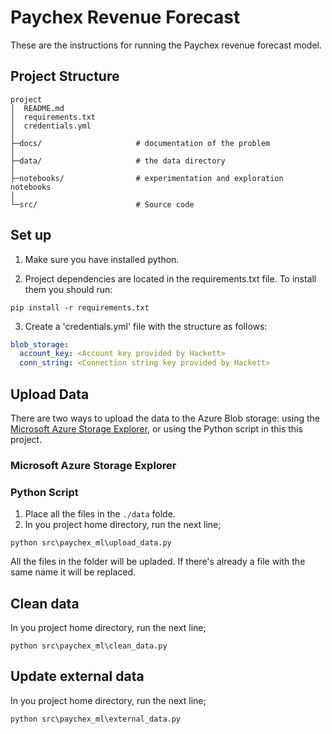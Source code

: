 # Paychex Revenue Forecast

These are the instructions for running the Paychex revenue forecast model.

## Project Structure

```text
project
│  README.md
│  requirements.txt
│  credentials.yml
│
├─docs/                     # documentation of the problem
│
├─data/                     # the data directory
│  
├─notebooks/                # experimentation and exploration notebooks
│
└─src/                      # Source code

```

## Set up

1. Make sure you have installed python.

2. Project dependencies are located in the requirements.txt file.
To install them you should run:


```commandline
pip install -r requirements.txt
```

3. Create a 'credentials.yml' file with the structure as follows:
```yaml
blob_storage:
  account_key: <Account key provided by Hackett>
  conn_string: <Connection string key provided by Hackett>
```
## Upload Data

There are two ways to upload the data to the Azure Blob storage: using the [Microsoft Azure Storage Explorer](https://azure.microsoft.com/en-us/features/storage-explorer/), or using the Python script in this this project.

### Microsoft Azure Storage Explorer

### Python Script

1. Place all the files in the `./data` folde.
2. In you project home directory, run the next line;

```commandline
python src\paychex_ml\upload_data.py
```
All the files in the folder will be upladed. If there's already a file with the same name it will be replaced.

## Clean data

In you project home directory, run the next line;

```commandline
python src\paychex_ml\clean_data.py
```

## Update external data

In you project home directory, run the next line;

```commandline
python src\paychex_ml\external_data.py
```